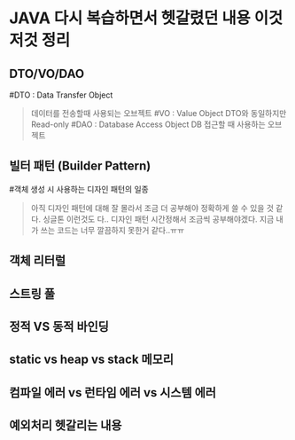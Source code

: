 JAVA 다시 복습하면서 헷갈렸던 내용 이것저것 정리
=================================================

DTO/VO/DAO
-------------
#DTO : Data Transfer Object
>데이터를 전송할때 사용되는 오브젝트
#VO : Value Object
>DTO와 동일하지만 Read-only
#DAO : Database Access Object
>DB 접근할 때 사용하는 오브젝트



빌터 패턴 (Builder Pattern)
---------------------------
#객체 생성 시 사용하는 디자인 패턴의 일종
>아직 디자인 패턴에 대해 잘 몰라서 조금 더 공부해야 정확하게 쓸 수 있을 것 같다.
>싱글톤 이런것도 다.. 디자인 패턴 시간정해서 조금씩 공부해야겠다. 지금 내가 쓰는 코드는 너무 깔끔하지 못한거 같다..ㅠㅠ




객체 리터럴
-----------



스트링 풀
---------



정적 VS 동적 바인딩
-------------------



static vs heap vs stack 메모리
------------------------------



컴파일 에러 vs 런타임 에러 vs 시스템 에러
------------------------------------------



예외처리 헷갈리는 내용
----------------------
